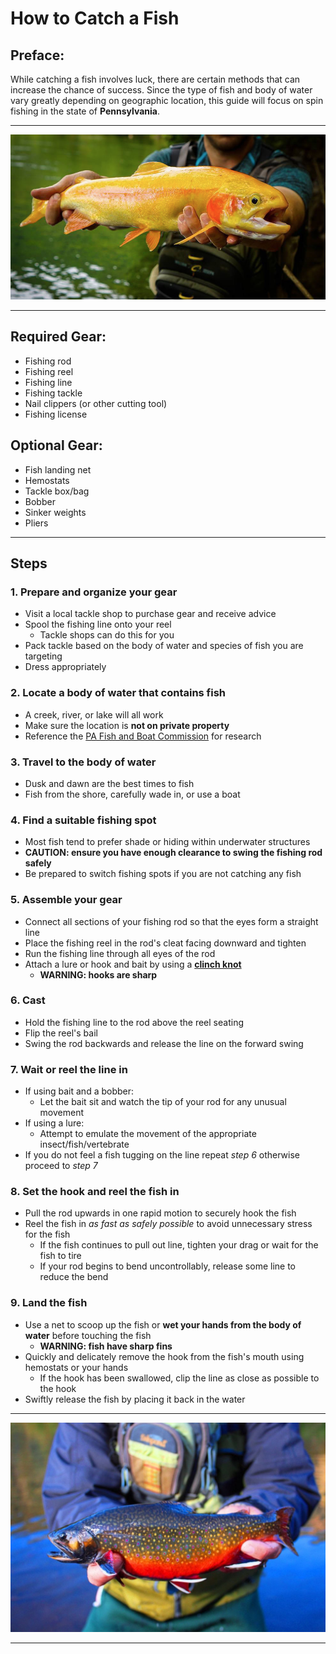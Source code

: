 # **How to Catch a Fish**

## Preface:
While catching a fish involves luck, there are certain methods that can increase the chance of success. Since the type of fish and body of water vary greatly depending on geographic location, this guide will focus on spin fishing in the state of **Pennsylvania**.

---
![A Palomino Trout](Palomino.jpg)

---
## **Required Gear:**
- Fishing rod
- Fishing reel
- Fishing line
- Fishing tackle
- Nail clippers (or other cutting tool)
- Fishing license

## Optional Gear:
- Fish landing net
- Hemostats
- Tackle box/bag
- Bobber
- Sinker weights
- Pliers

---
## **Steps**

### 1. Prepare and organize your gear
- Visit a local tackle shop to purchase gear and receive advice
- Spool the fishing line onto your reel 
    - Tackle shops can do this for you
- Pack tackle based on the body of water and species of fish you are targeting
- Dress appropriately

### 2. Locate a body of water that contains fish
- A creek, river, or lake will all work
- Make sure the location is **not on private property**
- Reference the [PA Fish and Boat Commission](https://www.fishandboat.com/Locate/Pages/MapResources.aspx) for research

### 3. Travel to the body of water
- Dusk and dawn are the best times to fish
- Fish from the shore, carefully wade in, or use a boat

### 4. Find a suitable fishing spot
- Most fish tend to prefer shade or hiding within underwater structures
- **CAUTION: ensure you have enough clearance to swing the fishing rod safely**
- Be prepared to switch fishing spots if you are not catching any fish

### 5. Assemble your gear
- Connect all sections of your fishing rod so that the eyes form a straight line
- Place the fishing reel in the rod's cleat facing downward and tighten
- Run the fishing line through all eyes of the rod
- Attach a lure or hook and bait by using a [**clinch knot**](https://www.youtube.com/watch?v=8gz_w9IaV1A)
    - **WARNING: hooks are sharp**

### 6. Cast
- Hold the fishing line to the rod above the reel seating
- Flip the reel's bail
- Swing the rod backwards and release the line on the forward swing

### 7. Wait or reel the line in
- If using bait and a bobber: 
    - Let the bait sit and watch the tip of your rod for any unusual movement
- If using a lure:
    - Attempt to emulate the movement of the appropriate insect/fish/vertebrate
- If you do not feel a fish tugging on the line repeat *step 6* otherwise proceed to *step 7*

### 8. Set the hook and reel the fish in
- Pull the rod upwards in one rapid motion to securely hook the fish
- Reel the fish in *as fast as safely possible* to avoid unnecessary stress for the fish
    - If the fish continues to pull out line, tighten your drag or wait for the fish to tire
    - If your rod begins to bend uncontrollably, release some line to reduce the bend

### 9. Land the fish 
- Use a net to scoop up the fish or **wet your hands from the body of water** before touching the fish 
    - **WARNING: fish have sharp fins**
- Quickly and delicately remove the hook from the fish's mouth using hemostats or your hands
    - If the hook has been swallowed, clip the line as close as possible to the hook
- Swiftly release the fish by placing it back in the water

---
![A Brook Trout](Brook.jpg)

---